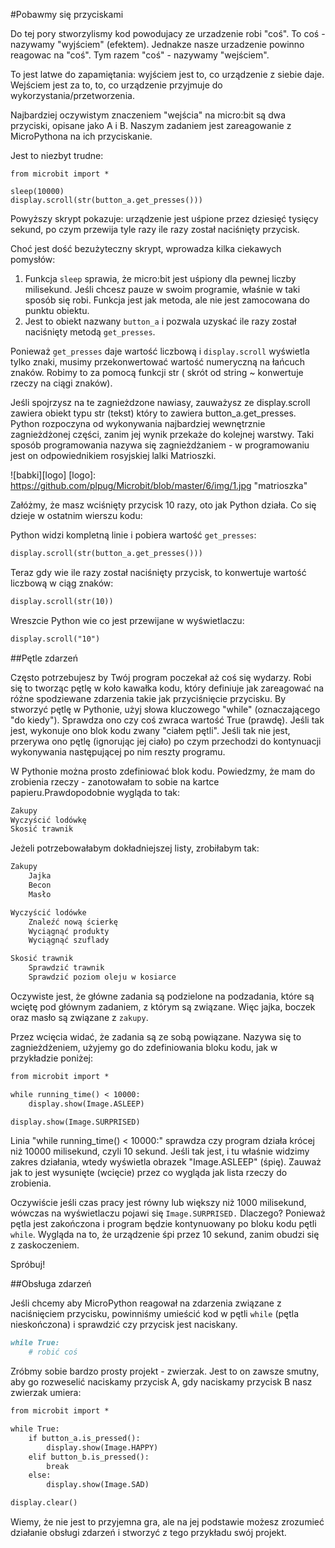 #Pobawmy się przyciskami

Do tej pory stworzylismy kod powodujacy ze urzadzenie robi "coś". To coś - nazywamy "wyjściem" (efektem). Jednakze nasze urzadzenie powinno reagowac na "coś". Tym razem "coś" - nazywamy "wejściem".

To jest latwe do zapamiętania: wyjściem jest to, co urządzenie z siebie daje. Wejściem jest za to, to, co urządzenie przyjmuje do wykorzystania/przetworzenia.

Najbardziej oczywistym znaczeniem "wejścia" na micro:bit są dwa przyciski, opisane jako A i B. Naszym zadaniem jest zareagowanie z MicroPythona na ich przyciskanie.

Jest to niezbyt trudne:

```markdawn
from microbit import *

sleep(10000)
display.scroll(str(button_a.get_presses()))
```

Powyższy skrypt pokazuje: urządzenie jest uśpione przez dziesięć tysięcy sekund, po czym przewija tyle razy ile razy został naciśnięty przycisk.

Choć jest dość bezużyteczny skrypt, wprowadza kilka ciekawych pomysłów:

1. Funkcja `sleep` sprawia, że micro:bit jest uśpiony dla pewnej liczby milisekund. Jeśli chcesz pauze w swoim programie, właśnie w taki sposób się robi. Funkcja jest jak metoda, ale nie jest zamocowana do punktu obiektu.
2. Jest to obiekt nazwany `button_a` i pozwala uzyskać ile razy został naciśnięty metodą `get_presses`.

Ponieważ `get_presses` daje wartość liczbową i `display.scroll` wyświetla tylko znaki, musimy przekonwertować wartość numeryczną na łańcuch znaków. Robimy to za pomocą funkcji str ( skrót od string ~ konwertuje rzeczy na ciągi znaków).

Jeśli spojrzysz na te zagnieżdzone nawiasy, zauważysz ze display.scroll zawiera obiekt typu str (tekst) który to zawiera button_a.get_presses.
Python rozpoczyna od wykonywania najbardziej wewnętrznie zagnieżdżonej części, zanim jej wynik przekaże do kolejnej warstwy.
Taki sposób programowania nazywa się zagnieżdżaniem - w programowaniu jest on odpowiednikiem rosyjskiej lalki Matrioszki.

![babki][logo]
[logo]: https://github.com/plpug/Microbit/blob/master/6/img/1.jpg "matrioszka"

Załóżmy, że masz wciśnięty przycisk 10 razy, oto jak Python działa. Co się dzieje w ostatnim wierszu kodu:

Python widzi kompletną linie i pobiera wartość `get_presses`:

```markdown
display.scroll(str(button_a.get_presses()))
```

Teraz gdy wie ile razy został naciśnięty przycisk, to konwertuje wartość liczbową w ciąg znaków:

``` markdown
display.scroll(str(10))
```
Wreszcie Python wie co jest przewijane w wyświetlaczu:

```markdown
display.scroll("10")
```

##Pętle zdarzeń

Często potrzebujesz by Twój program poczekał aż coś się wydarzy. Robi się to tworząc pętlę w koło kawałka kodu, który definiuje jak zareagować na różne spodziewane zdarzenia takie jak przyciśnięcie przycisku.
By stworzyć pętlę w Pythonie, użyj słowa kluczowego "while" (oznaczającego "do kiedy"). Sprawdza ono czy coś zwraca wartość True (prawdę).
Jeśli tak jest, wykonuje ono blok kodu zwany "ciałem pętli". Jeśli tak nie jest, przerywa ono pętlę (ignorując jej ciało) po czym przechodzi do kontynuacji wykonywania następującej po nim reszty programu.

W Pythonie można prosto zdefiniować blok kodu. Powiedzmy, że mam do zrobienia rzeczy - zanotowałam to sobie na kartce papieru.Prawdopodobnie wygląda to tak:

```markdown
Zakupy
Wyczyścić lodówkę
Skosić trawnik
```

Jeżeli potrzebowałabym dokładniejszej listy, zrobiłabym tak:

```markdown
Zakupy
	Jajka
	Becon
	Masło

Wyczyścić lodówke
	Znaleźć nową ścierkę
	Wyciągnąć produkty
	Wyciągnąć szuflady

Skosić trawnik
	Sprawdzić trawnik
	Sprawdzić poziom oleju w kosiarce
```

Oczywiste jest, że główne zadania są podzielone na podzadania, które są wciętę pod głównym zadaniem, z którym są związane. Więc jajka, boczek oraz masło są związane z `zakupy`.

Przez wcięcia widać, że zadania są ze sobą powiązane. Nazywa się to zagnieżdżeniem, użyjemy go do zdefiniowania bloku kodu, jak w przykładzie poniżej:

```markdown
from microbit import *

while running_time() < 10000:
    display.show(Image.ASLEEP)

display.show(Image.SURPRISED)
```
Linia "while running_time() < 10000:" sprawdza czy program działa krócej niż 10000 milisekund, czyli 10 sekund. Jeśli tak jest, i tu właśnie widzimy zakres działania, wtedy wyświetla obrazek "Image.ASLEEP" (śpię). Zauważ jak to jest wysunięte (wcięcie) przez co wygląda jak lista rzeczy do zrobienia.

Oczywiście jeśli czas pracy jest równy lub większy niż 1000 milisekund, wówczas na wyświetlaczu pojawi się `Image.SURPRISED.` Dlaczego? Ponieważ pętla jest zakończona
i program będzie kontynuowany po bloku kodu pętli `while`. Wygląda na to, że urządzenie śpi przez 10 sekund, zanim obudzi się z zaskoczeniem.

Spróbuj!

##Obsługa zdarzeń

Jeśli chcemy aby MicroPython reagował na zdarzenia związane z naciśnięciem przycisku, powinniśmy umieścić kod w pętli `while` (pętla nieskończona) i sprawdzić
czy przycisk jest naciskany.

```markdown
while True:
    # robić coś
```
Zróbmy sobie bardzo prosty projekt - zwierzak. Jest to on zawsze smutny, aby go rozweselić naciskamy przycisk A, gdy naciskamy przycisk B nasz zwierzak umiera:

```markdown
from microbit import *

while True:
    if button_a.is_pressed():
        display.show(Image.HAPPY)
    elif button_b.is_pressed():
        break
    else:
        display.show(Image.SAD)

display.clear()

```

Wiemy, że nie jest to przyjemna gra, ale na jej podstawie możesz zrozumieć działanie obsługi zdarzeń i stworzyć z tego przykładu swój projekt.






